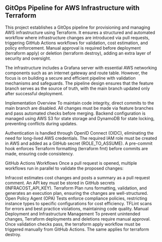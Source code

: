 ## GitOps Pipeline for AWS Infrastructure with Terraform

This project establishes a GitOps pipeline for provisioning and managing AWS infrastructure using Terraform. It ensures a structured and automated workflow where infrastructure changes are introduced via pull requests, triggering GitHub Actions workflows for validation, cost estimation, and policy enforcement. Manual approval is required before deployment (terraform apply) or deletion (terraform destroy), adding an extra layer of security and oversight.

The infrastructure includes a Grafana server with essential AWS networking components such as an internet gateway and route table. However, the focus is on building a secure and efficient pipeline with validation mechanisms and safeguards. The pipeline design ensures that the feature branch serves as the source of truth, with the main branch updated only after successful deployment.

Implementation Overview
To maintain code integrity, direct commits to the main branch are disabled. All changes must be made via feature branches and pass automated checks before merging. Backend configuration is managed using AWS S3 for state storage and DynamoDB for state locking, preventing conflicts during updates.

Authentication is handled through OpenID Connect (OIDC), eliminating the need for long-lived AWS credentials. The required IAM role must be created in AWS and added as a GitHub secret (ROLE_TO_ASSUME). A pre-commit hook enforces Terraform formatting (terraform fmt) before commits are made, ensuring code consistency.

GitHub Actions Workflows
Once a pull request is opened, multiple workflows run in parallel to validate the proposed changes:

Infracost estimates cost changes and posts a summary as a pull request comment. An API key must be stored in GitHub secrets (INFRACOST_API_KEY).
Terraform Plan runs formatting, validation, and generates an execution plan, ensuring the changes are well-structured.
Open Policy Agent (OPA) Tests enforce compliance policies, restricting instance types to specific configurations for cost efficiency.
TFLint scans for errors and best practice violations, maintaining code quality.
Manual Deployment and Infrastructure Management
To prevent unintended changes, Terraform deployments and deletions require manual approval. Once validation checks pass, the terraform apply workflow must be triggered manually from GitHub Actions. The same applies for terraform destroy.